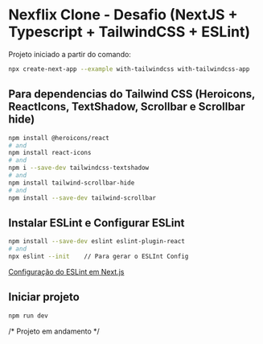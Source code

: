 # Nexflix Clone - Desafio (NextJS + Typescript + TailwindCSS + ESLint)

Projeto iniciado a partir do comando: 

```bash
npx create-next-app --example with-tailwindcss with-tailwindcss-app
```

## Para dependencias do Tailwind CSS (Heroicons, ReactIcons, TextShadow, Scrollbar e Scrollbar hide)

```bash
npm install @heroicons/react
# and
npm install react-icons
# and
npm i --save-dev tailwindcss-textshadow
# and
npm install tailwind-scrollbar-hide
# and
npm install --save-dev tailwind-scrollbar
```
## Instalar ESLint e Configurar ESLint

```bash
npm install --save-dev eslint eslint-plugin-react
# and 
npx eslint --init    // Para gerar o ESLInt Config

```
[Configuração do ESLint em Next.js](https://devinshoemaker.com/blog/next-js/configure-eslint)

## Iniciar projeto

```bash
npm run dev
```

/* Projeto em andamento */
